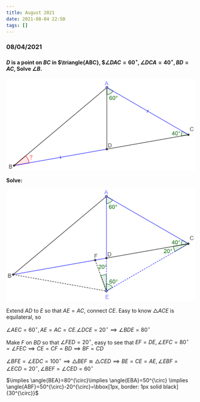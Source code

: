 ```yaml
---
title: August 2021
date: 2021-08-04 22:50
tags: []
---
```


### 08/04/2021

#### $D$​ is a point on $BC$​ in $\triangle{ABC}, $$\angle{DAC}=60^{\circ}, \angle{DCA}=40^{\circ}, BD=AC$​, Solve $\angle{B}$​​.

![image-20210804225700254](/assets/images/2021/image-20210804225700254.png)

**Solve:**

![image-20210804220316987](/assets/images/2021/image-20210804220316987.png)

Extend $AD$​ to $E$​ so that $AE=AC$​, connect $CE$​. Easy to know $\triangle{ACE}$​ is equilateral, so

$\angle{AEC}=60^{\circ}, AE=AC=CE. \angle{DCE}=20^{\circ} \implies \angle{BDE}=80^{\circ}$​

Make $F$​ on $BD$​ so that $\angle{FED}=20^{\circ}$​, easy to see that $EF=DE, \angle{EFC}=80^{\circ}=\angle{FEC} \implies CE=CF=BD \implies BF=CD$

$\angle{BFE}=\angle{EDC}=100^{\circ} \implies \triangle{BEF}\cong\triangle{CED}\implies BE=CE=AE, \angle{EBF}=\angle{ECD}=20^{\circ},\angle{BEF}=\angle{CED}=60^{\circ}$

$\implies \angle{BEA}=80^{\circ}\implies \angle{EBA}=50^{\circ} \implies \angle{ABF}=50^{\circ}-20^{\circ}=\bbox[1px, border: 1px solid black]{30^{\circ}}$​​​

